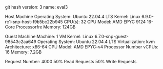 git hash
version: 3
name: eval3

Host Machine 
    Operating System: Ubuntu 22.04.4 LTS
    Kernel: Linux 6.9.0-rc1-snp-host-f9b5bc22b945
    CPU(s): 32
    CPU Model: AMD EPYC 9124 16-Core Processorfre
    Memory: 124GB

Guest Machine
    Machine: 1 VM
    Kernel: Linux 6.7.0-snp-guest-98543c2aa649
    Operating System: Ubuntu 22.04.4 LTS
    Virtualization: kvm
    Architecture: x86-64
    CPU Model: AMD EPYC-v4 Processor
    Number vCPUs: 16
    Memory: 7.2GB

Request Number: 4000
    50% Read Requests
    50% Write Requests
